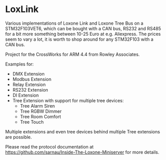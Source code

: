 # LoxLink

Various implementations of Loxone Link and Loxone Tree Bus on a STM32F103VET6, which can be bought with a CAN bus, RS232 and RS485 for a bit more something between 10-25 Euro at e.g. Aliexpress. The prices seem to vary a lot, it is worth to shop around for any STM32F103 with a CAN bus.

Project for the CrossWorks for ARM 4.4 from Rowley Associates.

Examples for:
- DMX Extension
- Modbus Extension
- Relay Extension
- RS232 Extension
- DI Extension
- Tree Extension with support for multiple tree devices:
  - Tree Alarm Siren
  - Tree RGBW Dimmer
  - Tree Room Comfort
  - Tree Touch

Multiple extensions and even tree devices behind multiple Tree extensions are possible.

Please read the protocol documentation at https://github.com/sarnau/Inside-The-Loxone-Miniserver for more details.

